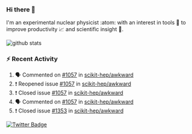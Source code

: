 ### Hi there 👋 

I'm an experimental nuclear physicist :atom: with an interest in tools :wrench: to improve productivity :chart_with_upwards_trend: and scientific insight :telescope:.

![github stats](https://github-readme-stats.vercel.app/api?username=agoose77&show_icons=true&hide_rank=true&hide_title=true&bg_color=30,e76445,904e95&text_color=efe3ec&icon_color=efe3ec)
<!--
**agoose77/agoose77** is a ✨ _special_ ✨ repository because its `README.md` (this file) appears on your GitHub profile.

Here are some ideas to get you started:

- 🔭 I’m currently working on ...
- 🌱 I’m currently learning ...
- 👯 I’m looking to collaborate on ...
- 🤔 I’m looking for help with ...
- 💬 Ask me about ...
- 📫 How to reach me: ...
- 😄 Pronouns: ...
- ⚡ Fun fact: ...
-->

### :zap: Recent Activity
<!--START_SECTION:activity-->
1. 🗣 Commented on [#1057](https://github.com/scikit-hep/awkward/issues/1057) in [scikit-hep/awkward](https://github.com/scikit-hep/awkward)
2. ❗️ Reopened issue [#1057](https://github.com/scikit-hep/awkward/issues/1057) in [scikit-hep/awkward](https://github.com/scikit-hep/awkward)
3. ❗️ Closed issue [#1057](https://github.com/scikit-hep/awkward/issues/1057) in [scikit-hep/awkward](https://github.com/scikit-hep/awkward)
4. 🗣 Commented on [#1057](https://github.com/scikit-hep/awkward/issues/1057) in [scikit-hep/awkward](https://github.com/scikit-hep/awkward)
5. ❗️ Closed issue [#1353](https://github.com/scikit-hep/awkward/issues/1353) in [scikit-hep/awkward](https://github.com/scikit-hep/awkward)
<!--END_SECTION:activity-->


[![Twitter Badge](https://img.shields.io/twitter/follow/agoose77?style=flat-square&logo=Twitter&logoColor=white&color=cornflowerblue)](https://twitter.com/agoose77)
